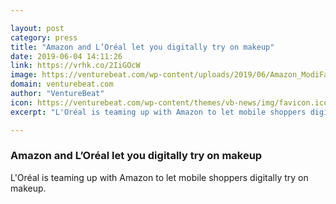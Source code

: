 ```yaml
---

layout: post
category: press
title: "Amazon and L’Oréal let you digitally try on makeup"
date: 2019-06-04 14:11:26
link: https://vrhk.co/2IiGOcW
image: https://venturebeat.com/wp-content/uploads/2019/06/Amazon_ModiFace_Try-on_1.jpg?w=1200&strip=all
domain: venturebeat.com
author: "VentureBeat"
icon: https://venturebeat.com/wp-content/themes/vb-news/img/favicon.ico
excerpt: "L'Oréal is teaming up with Amazon to let mobile shoppers digitally try on makeup."

---
```


### Amazon and L’Oréal let you digitally try on makeup

L'Oréal is teaming up with Amazon to let mobile shoppers digitally try on makeup.